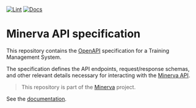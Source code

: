 [![Lint](https://github.com/alexandrelamberty/minerva-api-spec/actions/workflows/lint.yaml/badge.svg)](https://github.com/alexandrelamberty/minerva-api-spec/actions/workflows/lint.yaml)
[![Docs](https://github.com/alexandrelamberty/minerva-api-spec/actions/workflows/docs.yaml/badge.svg)](https://github.com/alexandrelamberty/minerva-api-spec/actions/workflows/docs.yaml)

# Minerva API specification

This repository contains the [OpenAPI](https://www.openapis.org/) specification for a Training Management System.

The specification defines the API endpoints, request/response schemas, and other relevant details necessary for interacting with the [Minerva API](https://github.com/alexandrelamberty/minerva-api/).

> This repository is part of the [Minerva](https://github.com/alexandrelamberty/minerva) project.

See the [documentation](https://alexandrelamberty.github.io/minerva-api-spec/).
